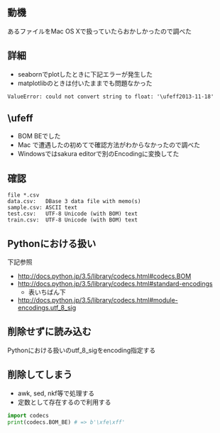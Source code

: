 
## 動機
あるファイルをMac OS Xで扱っていたらおかしかったので調べた

## 詳細
- seabornでplotしたときに下記エラーが発生した
- matplotlibのときは付いたままでも問題なかった

```
ValueError: could not convert string to float: '\ufeff2013-11-18'
```

## \ufeff
- BOM BEでした
- Mac で遭遇したの初めてで確認方法がわからなかったので調べた
- Windowsではsakura editorで別のEncodingに変換してた

## 確認
```
file *.csv
data.csv:   DBase 3 data file with memo(s)
sample.csv: ASCII text
test.csv:   UTF-8 Unicode (with BOM) text
train.csv:  UTF-8 Unicode (with BOM) text
```

## Pythonにおける扱い
下記参照

- http://docs.python.jp/3.5/library/codecs.html#codecs.BOM
- http://docs.python.jp/3.5/library/codecs.html#standard-encodings
    - 表いちばん下
- http://docs.python.jp/3.5/library/codecs.html#module-encodings.utf_8_sig

## 削除せずに読み込む
Pythonにおける扱いのutf_8_sigをencoding指定する

## 削除してしまう
- awk, sed, nkf等で処理する
- 定数として存在するので利用する

```py3:codecs_BOM_BE.py
import codecs
print(codecs.BOM_BE) # => b'\xfe\xff'
```







